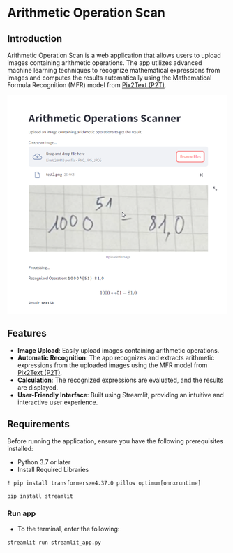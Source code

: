 # Arithmetic Operation Scan

## Introduction

Arithmetic Operation Scan is a web application that allows users to upload images containing arithmetic operations. The app utilizes advanced machine learning techniques to recognize mathematical expressions from images and computes the results automatically using the Mathematical Formula Recognition (MFR) model from [Pix2Text (P2T)](https://huggingface.co/breezedeus/pix2text-mfr).

![App Screenshot](./AppScreenshot.png)

## Features

- **Image Upload**: Easily upload images containing arithmetic operations.
- **Automatic Recognition**: The app recognizes and extracts arithmetic expressions from the uploaded images using the MFR model from [Pix2Text (P2T)](https://huggingface.co/breezedeus/pix2text-mfr).
- **Calculation**: The recognized expressions are evaluated, and the results are displayed.
- **User-Friendly Interface**: Built using Streamlit, providing an intuitive and interactive user experience.

## Requirements

Before running the application, ensure you have the following prerequisites installed:

- Python 3.7 or later
- Install Required Libraries

```
! pip install transformers>=4.37.0 pillow optimum[onnxruntime]
```

```
pip install streamlit
```

### Run app

- To the terminal, enter the following:

```
streamlit run streamlit_app.py
```
